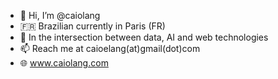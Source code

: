 - 👋 Hi, I’m @caiolang
- 🇫🇷 Brazilian currently in Paris (FR)
- 👾 In the intersection between data, AI and web technologies
- 📫 Reach me at caioelang(at)gmail(dot)com
- 🌐 www.caiolang.com

